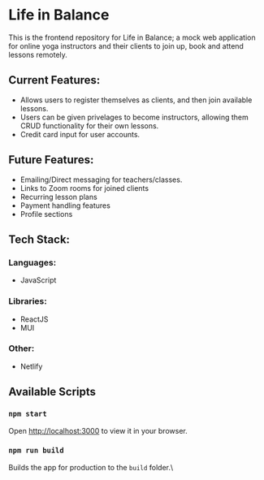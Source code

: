 # Life in Balance
This is the frontend repository for Life in Balance; a mock web application for online yoga instructors and their clients to join up, book and attend lessons remotely.

## Current Features:
- Allows users to register themselves as clients, and then join available lessons.
- Users can be given privelages to become instructors, allowing them CRUD functionality for their own lessons.
- Credit card input for user accounts.

## Future Features:
- Emailing/Direct messaging for teachers/classes.
- Links to Zoom rooms for joined clients
- Recurring lesson plans
- Payment handling features
- Profile sections

## Tech Stack:
### Languages:
- JavaScript
### Libraries:
- ReactJS
- MUI
### Other:
- Netlify

## Available Scripts
### `npm start`
Open [http://localhost:3000](http://localhost:3000) to view it in your browser.

### `npm run build`
Builds the app for production to the `build` folder.\

